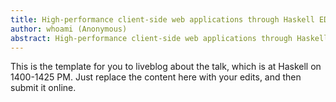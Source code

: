```yaml
---
title: High-performance client-side web applications through Haskell EDSLs
author: whoami (Anonymous)
abstract: High-performance client-side web applications through Haskell EDSLs
---
```


This is the template for you to liveblog about the talk,
which is at Haskell on 1400-1425 PM.  Just replace the content here
with your edits, and then submit it online.
